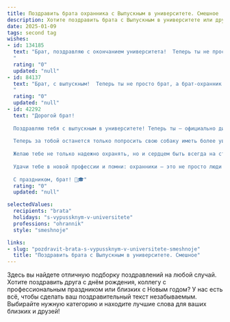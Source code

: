 ```yaml
---
title: Поздравить брата охранника с Выпускным в университете. Смешное
description: Хотите поздравить брата с Выпускным в университете или другим праздником? Наш ИИ создаст незабываемое поздравление, а вы обязательно выделитесь среди других.  
date: 2025-01-09
tags: second tag
wishes:
- id: 134185
  text: "Брат, поздравляю с окончанием университета!  Теперь ты не просто брат, а брат-охранник – звучит внушительно!  Надеюсь, твоя дипломная работа была посвящена \"Методам обезвреживания особо опасных гостей-родственников\", а практика – оттачиванию навыков молниеносной реакции на мамин звонок в 2 часа ночи.  Желаю, чтобы твоя карьера была  безопасной,  зарплата – высокой, а  число нарушителей спокойствия – минимальным (кроме меня, конечно!).  С заслуженным успехом!
  "
  rating: "0"
  updated: "null"
- id: 84137
  text: "Брат, с выпускным!  Теперь ты не просто брат, а брат-охранник – звучит солидно, как звание в тайной организации по борьбе с… забылчивыми студентами, которые не возвращают книги в библиотеку!  Пусть твоя бдительность и наблюдательность будут востребованы, а зарплата – выше, чем у профессоров!  Поздравляю!
  "
  rating: "0"
  updated: "null"
- id: 42292
  text: "Дорогой брат!
  
  Поздравляю тебя с выпускным в университете! Теперь ты — официально дипломированный охранник, и мне кажется, что ты можешь спать спокойно: кто, как не ты, будет защищать наш мир от всяких непорядков и недоразумений?
  
  Теперь за тобой останется только попросить свою собаку иметь более уважительное отношение к охраняемому объекту, а то ее «проверка» на лояльность может стать головной болью для всех, кто захочет вкусненького!
  
  Желаю тебе не только надежно охранять, но и сердцем быть всегда на стороне добра! Пусть у тебя будет больше учеников, чем охранников, и пусть страус всегда может спрятать голову только в песке, а не в твоем рабочем шкафчике!
  
  Удачи тебе в новой профессии и помни: охранники — это не просто люди в форме, это истинные хранители порядка!
  
  С праздником, брат! 🍾🎓"
  rating: "0"
  updated: "null"

selectedValues:
  recipients: "brata"
  holidays: "s-vypussknym-v-universitete"
  professions: "ohrannik"
  style: "smeshnoje"

links:
- slug: "pozdravit-brata-s-vypussknym-v-universitete-smeshnoje"
  title: "Поздравить брата с Выпускным в университете. Смешное"
---
```


Здесь вы найдете отличную подборку поздравлений на любой случай.
Хотите поздравить друга с днём рождения, коллегу с профессиональным праздником или близких с Новым годом? У нас есть всё, чтобы сделать ваш поздравительный текст незабываемым. Выбирайте нужную категорию и находите лучшие слова для ваших близких и друзей!
